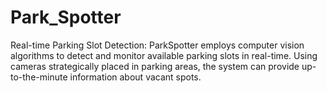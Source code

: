 # Park_Spotter
Real-time Parking Slot Detection: ParkSpotter employs computer vision algorithms to detect and monitor available parking slots in real-time. Using cameras strategically placed in parking areas, the system can provide up-to-the-minute information about vacant spots.
